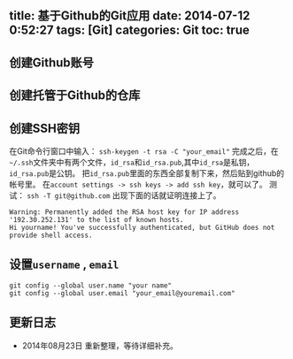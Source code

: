 title: 基于Github的Git应用
date: 2014-07-12 0:52:27
tags: [Git]
categories: Git
toc: true
---
## 创建Github账号
## 创建托管于Github的仓库
## 创建SSH密钥
在Git命令行窗口中输入：
`ssh-keygen -t rsa -C "your_email"`
完成之后，在`~/.ssh`文件夹中有两个文件，`id_rsa`和`id_rsa.pub`,其中`id_rsa`是私钥，`id_rsa.pub`是公钥。
把`id_rsa.pub`里面的东西全部复制下来，然后贴到github的帐号里。
在`account settings -> ssh keys -> add ssh key`，就可以了。
测试：
`ssh -T git@github.com`
出现下面的话就证明连接上了。  
```
Warning: Permanently added the RSA host key for IP address '192.30.252.131' to the list of known hosts.  
Hi yourname! You've successfully authenticated, but GitHub does not provide shell access.  
```
## 设置`username` , `email`
```
git config --global user.name "your name"  
git config --global user.email "your_email@youremail.com"  
```

## 更新日志
- 2014年08月23日 重新整理，等待详细补充。